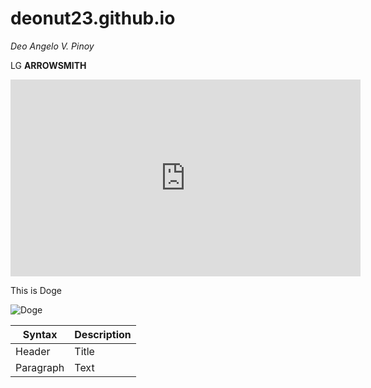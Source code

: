 # deonut23.github.io
*Deo Angelo V. Pinoy*

LG **ARROWSMITH**
<iframe width="560" height="315" src="https://www.youtube.com/embed/Yj7ja6BANLM" title="YouTube video player" frameborder="0" allow="accelerometer; autoplay; clipboard-write; encrypted-media; gyroscope; picture-in-picture; web-share" allowfullscreen></iframe>

This is Doge

![Doge](https://www.cnet.com/a/img/resize/61c44c6765cb6b8529df884935ad7aefc622aeec/hub/2021/11/03/3c2a7d79-770e-4cfa-9847-66b3901fb5d7/c09.jpg?auto=webp&fit=crop&height=675&width=1200)

| Syntax | Description |
| ----------- | ----------- |
| Header | Title |
| Paragraph | Text |
